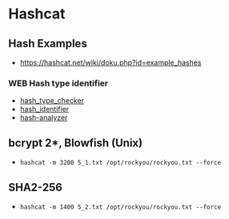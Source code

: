# Hashcat

## Hash Examples

- <https://hashcat.net/wiki/doku.php?id=example_hashes>

### WEB Hash type identifier

- [hash_type_checker](https://md5hashing.net/hash_type_checker)
- [hash_identifier](https://hashes.com/en/tools/hash_identifier)
- [hash-analyzer](https://www.tunnelsup.com/hash-analyzer/)

## bcrypt $2*$, Blowfish (Unix)

- `hashcat -m 3200 5_1.txt /opt/rockyou/rockyou.txt --force`

## SHA2-256

- `hashcat -m 1400 5_2.txt /opt/rockyou/rockyou.txt --force`
